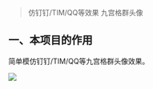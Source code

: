 >仿钉钉/TIM/QQ等效果 九宫格群头像<br/>

## 一、本项目的作用
简单模仿钉钉/TIM/QQ等九宫格群头像效果。

![](https://github.com/MarcoZhan/NineGridImageView/tree/master/img/nineAvatar.png)

